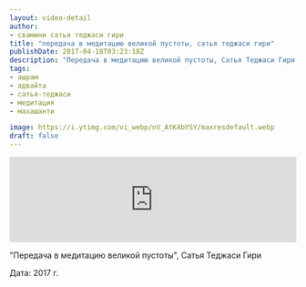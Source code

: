 ```yaml
---
layout: video-detail
author:
- свамини сатья теджаси гири
title: "передача в медитацию великой пустоты, сатья теджаси гири"
publishDate: 2017-04-18T03:23:18Z
description: "Передача в медитацию великой пустоты, Сатья Теджаси Гири  Дата  2017 г."
tags: 
- ашрам
- адвайта
- сатья-теджаси
- медитация
- махашанти

image: https://i.ytimg.com/vi_webp/nV_AtK4bYSY/maxresdefault.webp
draft: false
---
```


<iframe width="100%" src="https://www.youtube.com/embed/nV_AtK4bYSY" frameborder="0" allowfullscreen=""></iframe> 

 "Передача в медитацию великой пустоты", Сатья Теджаси Гири

 Дата: 2017 г.

  

 